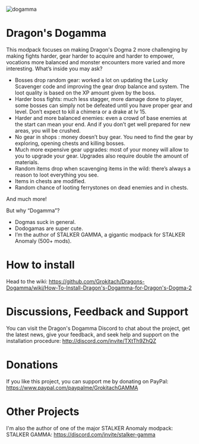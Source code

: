 
![dogamma](https://github.com/user-attachments/assets/c635bdcf-6544-4657-bb83-67bfa133ce71)
# Dragon's Dogamma

This modpack focuses on making Dragon's Dogma 2 more challenging by making fights harder, gear harder to acquire and harder to empower, vocations more balanced and monster encounters more varied and more interesting. What’s inside you may ask?

- Bosses drop random gear: worked a lot on updating the Lucky Scavenger code and improving the gear drop balance and system. The loot quality is based on the XP amount given by the boss.
- Harder boss fights: much less stagger, more damage done to player, some bosses can simply not be defeated until you have proper gear and level. Don’t expect to kill a chimera or a drake at lv 15.
- Harder and more balanced enemies: even a crowd of base enemies at the start can mean your end. And if you don’t get well prepared for new areas, you will be crushed.
- No gear in shops : money doesn’t buy gear. You need to find the gear by exploring, opening chests and killing bosses.
- Much more expensive gear upgrades: most of your money will allow to you to upgrade your gear. Upgrades also require double the amount of materials.
- Random items drop when scavenging items in the wild: there’s always a reason to loot everything you see.
- Items in chests are modified.
- Random chance of looting ferrystones on dead enemies and in chests.

And much more!

But why “Dogamma”?

- Dogmas suck in general.
- Dodogamas are super cute.
- I’m the author of STALKER GAMMA, a gigantic modpack for STALKER Anomaly (500+ mods).

# How to install

Head to the wiki: https://github.com/Grokitach/Dragons-Dogamma/wiki/How-To-Install-Dragon's-Dogamma-for-Dragon's-Dogma-2

# Discussions, Feedback and Support

You can visit the Dragon's Dogamma Discord to chat about the project, get the latest news, give your feedback, and seek help and support on the installation procedure: http://discord.com/invite/TXtTh9ZhQZ

# Donations

If you like this project, you can support me by donating on PayPal: https://www.paypal.com/paypalme/GrokitachGAMMA

# Other Projects

I'm also the author of one of the major STALKER Anomaly modpack: STALKER GAMMA: https://discord.com/invite/stalker-gamma
